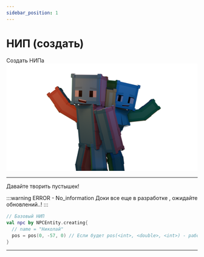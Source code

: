 ```yaml
---
sidebar_position: 1
---
```


# НИП (создать)
Создать НИПа
![npc.create](npcreate.uertyk.docs0001.png "By uertyk_ (unresoled of offical)")

---

Давайте творить пустышек!

:::warning ERROR - No_information
Доки все еще в разработке , ожидайте обновлений..!
:::

```kotlin
// Базовый НИП
val npc by NPCEntity.creating{
  // name = "Николай"
  pos = pos(0, -57, 0) // Если будет pos(<int>, <double>, <int>) - работать не будет
}
```

---
